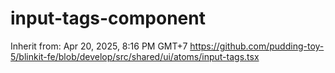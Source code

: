# input-tags-component

Inherit from:
Apr 20, 2025, 8:16 PM GMT+7
<https://github.com/pudding-toy-5/blinkit-fe/blob/develop/src/shared/ui/atoms/input-tags.tsx>
